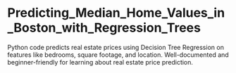 # Predicting_Median_Home_Values_in_Boston_with_Regression_Trees
Python code predicts real estate prices using Decision Tree Regression on features like bedrooms, square footage, and location. Well-documented and beginner-friendly for learning about real estate price prediction.
